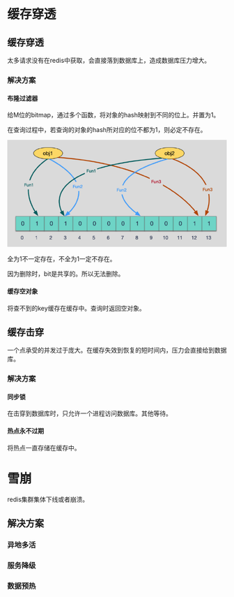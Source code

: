 # 缓存穿透

## 缓存穿透

太多请求没有在redis中获取，会直接落到数据库上，造成数据库压力增大。

### 解决方案

#### 布隆过滤器

给M位的bitmap，通过多个函数，将对象的hash映射到不同的位上。并置为1。

在查询过程中，若查询的对象的hash所对应的位不都为1，则必定不存在。

![image-20220815203430090](resources/img/问题解决/image-20220815203430090.png)

全为1不一定存在，不全为1一定不存在。

因为删除时，bit是共享的。所以无法删除。

#### 缓存空对象

将查不到的key缓存在缓存中。查询时返回空对象。



## 缓存击穿

一个点承受的并发过于庞大。在缓存失效到恢复的短时间内，压力会直接给到数据库。

### 解决方案

#### 同步锁

在击穿到数据库时，只允许一个进程访问数据库。其他等待。

#### 热点永不过期

将热点一直存储在缓存中。

# 雪崩

redis集群集体下线或者崩溃。

## 解决方案

### 异地多活

### 服务降级

### 数据预热